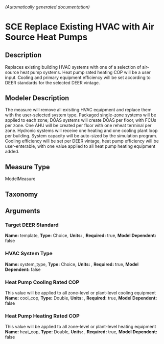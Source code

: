 

###### (Automatically generated documentation)

# SCE Replace Existing HVAC with Air Source Heat Pumps

## Description
Replaces existing building HVAC systems with one of a selection of air-source heat pump systems. Heat pump rated heating COP will be a user input. Cooling and primary equipment efficiency will be set according to DEER standards for the selected DEER vintage. 

## Modeler Description
The measure will remove all exisiting HVAC equipment and replace them with the user-selected system type. Packaged single-zone systems will be applied to each zone; DOAS systems will create DOAS per floor, with FCUs per zone. One AHU will be created per floor with one reheat terminal per zone. Hydronic systems will receive one heating and one cooling plant loop per building. 
System capacity will be auto-sized by the simulation program. Cooling efficiency will be set per DEER vintage, heat pump efficiency will be user-enterable, with one value applied to all heat pump heating equipment added.  


## Measure Type
ModelMeasure

## Taxonomy


## Arguments


### Target DEER Standard

**Name:** template,
**Type:** Choice,
**Units:** ,
**Required:** true,
**Model Dependent:** false

### HVAC System Type

**Name:** system_type,
**Type:** Choice,
**Units:** ,
**Required:** true,
**Model Dependent:** false

### Heat Pump Cooling Rated COP
This value will be applied to all zone-level or plant-level cooling equipment
**Name:** cool_cop,
**Type:** Double,
**Units:** ,
**Required:** true,
**Model Dependent:** false

### Heat Pump Heating Rated COP
This value will be applied to all zone-level or plant-level heating equipment
**Name:** heat_cop,
**Type:** Double,
**Units:** ,
**Required:** true,
**Model Dependent:** false




